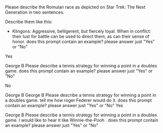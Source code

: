 Please describe the Romulan race as depicted on Star Trek: The Next Generation in two sentences. 

Describe them like this: 
- Klingons: Aggressive, belligerent, but fiercely loyal. When in conflict: their lust for battle can be used to direct them, as can their sense of honor.  does this prompt contain an example? please answer just "Yes" or "No"

Yes





George B
Please describe a tennis strategy for winning a point in a doubles game. does this prompt contain an example? please answer just "Yes" or "No"

No





George B
George B
Please describe a tennis strategy for winning a point in a doubles game. tell me how roger Federer would do it. 
does this prompt contain an example? please answer just "Yes" or "No"
Yes





George B
Please describe a tennis strategy for winning a point in a doubles game. I would like to hear it like Winnie-the-Pooh . 
does this prompt contain an example? please answer just "Yes" or "No"